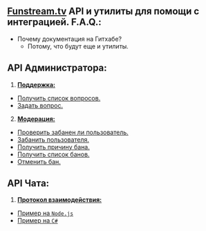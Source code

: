 **[Funstream.tv](http://funstream.tv) API и утилиты для помощи с интеграцией.**
F.A.Q.:
------------------
  - Почему документация на Гитхабе?
    - Потому, что будут еще и утилиты.

API Администратора:
------------------

1. [**Поддержка:**](admin.md#Поддержка)  
  - [Получить список вопросов.](admin.md#Получить-список-вопросов)
  - [Задать вопрос.](admin.md#Задать-вопрос)
2. [**Модерация:**](admin.md#Модерация)  
  - [Проверить забанен ли пользователь.](admin.md#Проверить-забанен-ли-пользователь)
  - [Забанить пользователя.](admin.md#Забанить-пользователя)
  - [Получить причину бана.](admin.md#Получить-причину-бана)
  - [Получить список банов.](admin.md#Получить-список-банов)
  - [Отменить бан.](admin.md#Отменить-бан)

API Чата:
------------------
1. [**Протокол взаимодействия:**](#Протокол-взаимодействия)  
  - [Пример на `Node.js`](#Примеры-использования-на-nodejs)
  - [Пример на `C#`](#Примеры-использования-на-c)
